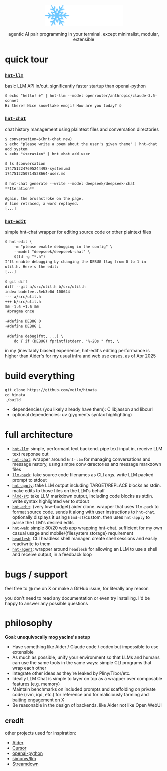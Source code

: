 <p align="center">
<img src="https://raw.githubusercontent.com/veilm/veilm.github.io/refs/heads/master/static/hinata.png" width="250">
</p>

<p align="center">
agentic AI pair programming in your terminal. except minimalist, modular, extensible
</p>

# quick tour
### [`hnt-llm`](./llm/)
basic LLM API in/out. significantly faster startup than openai-python
```
$ echo "hello! ❄️" | hnt-llm --model openrouter/anthropic/claude-3.5-sonnet
Hi there! Nice snowflake emoji! How are you today? ☺️
```

### [`hnt-chat`](./chat/)
chat history management using plaintext files and conversation directories
```
$ conversation=$(hnt-chat new)
$ echo "please write a poem about the user's given theme" | hnt-chat add system
$ echo "iteration" | hnt-chat add user

$ ls $conversation
1747512247695244498-system.md
1747512250714528664-user.md

$ hnt-chat generate --write --model deepseek/deepseek-chat
**Iteration**  

Again, the brushstroke on the page,  
A line retraced, a word replayed.
[...]
```

### [`hnt-edit`](./edit)
simple hnt-chat wrapper for editing source code or other plaintext files

```
$ hnt-edit \
	-m "please enable debugging in the config" \
	--model "deepseek/deepseek-chat" \
	$(fd -g "*.h")
I'll enable debugging by changing the DEBUG flag from 0 to 1 in util.h. Here's the edit:
[...]

$ git diff
diff --git a/src/util.h b/src/util.h
index badefee..5eb3e0d 100644
--- a/src/util.h
+++ b/src/util.h
@@ -1,6 +1,6 @@
 #pragma once
 
-#define DEBUG 0
+#define DEBUG 1
 
 #define debug(fmt, ...) \
 	do { if (DEBUG) fprintf(stderr, "%-20s " fmt, \
```

in my (inevitably biased) experience, hnt-edit's editing performance is higher
than Aider's for my usual infra and web use cases, as of Apr 2025

# build everything
```
git clone https://github.com/veilm/hinata
cd hinata
./build
```

- dependencies (you likely already have them): C libjasson and libcurl
- optional dependencies: uv (pygments syntax highlighting)

# full architecture
- [`hnt-llm`](./llm/README.md): simple, performant text backend. pipe text input
in, receive LLM text response out
- [`hnt-chat`](./chat/README.md): wrapper around `hnt-llm` for managing
conversations and message history, using simple conv directories and message
markdown files
- [`llm-pack`](./edit/llm-pack/README.md): take source code filenames as CLI
args. write LLM packed prompt to stdout
- [`hnt-apply`](./edit/README.md): take LLM output including TARGET/REPLACE
blocks as stdin. make edits to those files on the LLM's behalf
- [`hlmd-st`](./fmt/highlight/README.md): take LLM markdown output, including
code blocks as stdin. write syntax highlighted ver to stdout
- [`hnt-edit`](./edit/README.md): (very low-budget) aider clone. wrapper that
uses `llm-pack` to format source code. sends it along with user instructions to
`hnt-chat`. optionally displays it using `hlmd-st`/custom. then uses `hnt-apply`
to parse the LLM's desired edits
- [`hnt-web`](./web/README.md): simple 80/20 web app wrapping hnt-chat.
sufficient for my own casual usage and mobile/{filesystem storage} requirement
- [`headlesh`](./agent/headlesh/README.md): CLI headless shell manager. create
shell sessions and easily read/write to them
- [`hnt-agent`](./agent/): wrapper around `headlesh` for allowing an LLM to use
a shell and receive output, in a feedback loop

# bugs / support
feel free to @ me on X or make a GitHub issue, for literally any reason

you don't need to read any documentation or even try installing. I'd be happy to
answer any possible questions

# philosophy

**Goal: unequivocally mog yacine's setup**

- Have something like Aider / Claude code / codex but ~~impossible to use~~
extensible
- As much as possible, unify your environment so that LLMs and humans can use
the same tools in the same ways: simple CLI programs that wrap each other
- Integrate other ideas as they're leaked by Pliny/Tibor/etc.
- Ideally LLM Chat is simple to layer on top as a wrapper over composable
features (e.g. memory)
- Maintain benchmarks on included prompts and scaffolding on private code (rvm,
iqd, etc.) for reference and for maliciously farming and baiting engagement on X
- Be reasonable in the design of backends. like Aider not like Open WebUI

## credit
other projects used for inspiration:
- [Aider](https://aider.chat/)
- [Cursor](https://www.cursor.com/)
- [openai-python](https://github.com/openai/openai-python)
- [simonw/llm](https://github.com/simonw/llm)
- [Streamdown](https://github.com/day50-dev/Streamdown)
